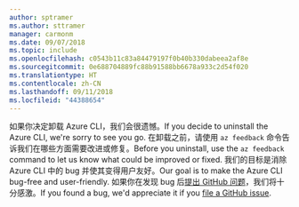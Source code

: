 ```yaml
---
author: sptramer
ms.author: sttramer
manager: carmonm
ms.date: 09/07/2018
ms.topic: include
ms.openlocfilehash: c0543b11c83a84479197f0b40b330dabeea2af8e
ms.sourcegitcommit: 0e688704889fc88b91588bb6678a933c2d54f020
ms.translationtype: HT
ms.contentlocale: zh-CN
ms.lasthandoff: 09/11/2018
ms.locfileid: "44388654"
---
```

<span data-ttu-id="b84f5-101">如果你决定卸载 Azure CLI，我们会很遗憾。</span><span class="sxs-lookup"><span data-stu-id="b84f5-101">If you decide to uninstall the Azure CLI, we're sorry to see you go.</span></span> <span data-ttu-id="b84f5-102">在卸载之前，请使用 `az feedback` 命令告诉我们在哪些方面需要改进或修复。</span><span class="sxs-lookup"><span data-stu-id="b84f5-102">Before you uninstall, use the `az feedback` command to let us know what could be improved or fixed.</span></span> <span data-ttu-id="b84f5-103">我们的目标是消除 Azure CLI 中的 bug 并使其变得用户友好。</span><span class="sxs-lookup"><span data-stu-id="b84f5-103">Our goal is to make the Azure CLI bug-free and user-friendly.</span></span> <span data-ttu-id="b84f5-104">如果你在发现 bug 后[提出 GitHub 问题](https://github.com/Azure/azure-cli/issues)，我们将十分感激。</span><span class="sxs-lookup"><span data-stu-id="b84f5-104">If you found a bug, we'd appreciate it if you [file a GitHub issue](https://github.com/Azure/azure-cli/issues).</span></span>
